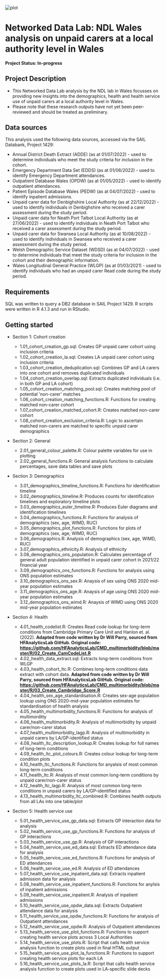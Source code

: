![plot](https://github.com/tom-prendergast-thf/NDL_Unpaid_Carers_Wales/blob/main/ndlbanner.png)

# Networked Data Lab: NDL Wales analysis on unpaid carers at a local authority level in Wales

#### Project Status: In-progress

## Project Description

- This Networked Data Lab analysis by the NDL lab in Wales focusses on providing new insights into the demographics, health and health service use of unpaid carers at a local authority level in Wales.
- Please note that these research outputs have not yet been peer-reviewed and should be treated as preliminary.

## Data sources

This analysis used the following data sources, accessed via the SAIL Databank, Project 1429:
- Annual District Death Extract (ADDE) (as at 01/07/2022) - used to determine individuals who meet the study criteria for inclusion in the cohort.
- Emergency Department Data Set (EDDS) (as at 01/06/2022) - used to identify Emergency Department attendances.
- Outpatient Database Wales (OPDW) (as at 01/05/2022) - used to identify outpatient attendances. 
- Patient Episode Database Wales (PEDW) (as at 04/07/2022) - used to identify inpatient admissions.
- Unpaid carer data for Denbighshire Local Authority (as at 22/12/2022) - used to identify individuals in Denbighshire who received a carer assessment during the study period.
- Unpaid carer data for Neath Port Talbot Local Authority (as at 27/06/2022) - used to identify individuals in Neath Port Talbot who received a carer assessment during the study period.
- Unpaid carer data for Swansea Local Authority (as at 10/08/2022) - used to identify individuals in Swansea who received a carer assessment during the study period.
- Welsh Demographic Service Dataset (WDSD) (as at 04/07/2022) - used to determine individuals that meet the study criteria for inclusion in the cohort and their demographic information.
- Wales Longitudinal General Practice (WLGP) (as at 01/03/2021) - used to identify individuals who had an unpaid carer Read code during the study period.
  
## Requirements

SQL was written to query a DB2 database in SAIL Project 1429. R scripts were written in R 4.1.3 and run in RStudio.

## Getting started

- Section 1: Cohort creation 
  * 1.01_cohort_creation_gp.sql: Creates GP unpaid carer cohort using inclusion criteria
  * 1.02_cohort_creation_la.sql: Creates LA unpaid carer cohort using inclusion criteria
  * 1.03_cohort_creation_deduplication.sql: Combines GP and LA carers into one cohort and removes duplicated individuals
  * 1.04_cohort_creation_overlap.sql: Extracts duplicated individuals (i.e. in both GP and LA cohort)
  * 1.05_cohort_creation_matching_pool.sql: Creates matching pool of potential 'non-carer' matches
  * 1.06_cohort_creation_matching_functions.R: Functions for creating matched non-carer cohort
  * 1.07_cohort_creation_matched_cohort.R: Creates matched non-carer cohort
  * 1.08_cohort_creation_exclusion_criteria.R: Logic to ascertain matched non-carers are matched to specific unpaid carer demographics

- Section 2: General
  * 2.01_general_colour_palette.R: Colour palette variables for use in plotting
  * 2.02_general_functions.R: General analysis functions to calculate percentages, save data tables and save plots
 
- Section 3: Demographics
  * 3.01_demographics_timeline_functions.R: Functions for identification timeline
  * 3.02_demographics_timeline.R: Produces counts for identification timelines and exploratory timeline plots
  * 3.03_demographics_euler_timeline.R: Produces Euler diagrams and identification timelines
  * 3.04_demographics_functions.R: Functions for analysis of demographics (sex, age, WIMD, RUC)
  * 3.05_demographics_plot_functions.R: Functions for plots of demographics (sex, age, WIMD, RUC)
  * 3.06_demographics.R: Analysis of demographics (sex, age, WIMD, RUC)
  * 3.07_demographics_ethnicity.R: Analysis of ethnicity
  * 3.08_demographics_ons_population.R: Calculates percentage of general adult population identified in unpaid carer cohort in 2021/22 financial year
  * 3.09_demographics_ons_functions.R: Functions for analysis using ONS population estimates
  * 3.10_demographics_ons_sex.R: Anaysis of sex using ONS 2020 mid-year population estimates
  * 3.11_demographics_ons_age.R: Anaysis of age using ONS 2020 mid-year population estimates
  * 3.12_demographics_ons_wimd.R: Anaysis of WIMD using ONS 2020 mid-year population estimates
 
- Section 4: Health
  * 4.01_health_codelist.R: Creates Read code lookup for long-term conditions from Cambridge Primary Care Unit and Hanlon et. al. (2022). **Adapted from code written by Dr Will Parry, sourced from HFAnalyticsLab GitHub. Original code: https://github.com/HFAnalyticsLab/CMD_multimorbidity/blob/master/R/02_Create_CamCodeList.R**
  * 4.02_health_data_extract.sql: Extracts long-term conditions from WLGP
  * 4.03_health_cohort_ltc.R: Combines long-term conditions data extract with cohort data. **Adapted from code written by Dr Will Parry, sourced from HFAnalyticsLab GitHub. Original code: https://github.com/HFAnalyticsLab/CMD_multimorbidity/blob/master/R/03_Create_Cambridge_Score.R**
  * 4.04_health_sex_age_standardisation.R: Creates sex-age population lookup using ONS 2020-mid-year population estimates for standardisation of health analysis
  * 4.05_health_multimorbidity_functions.R: Functions for analysis of multimorditiy
  * 4.06_health_multimorbidity.R: Analysis of multimorbidity by unpaid carer/non-carer status
  * 4.07_health_multimorbidity_lagp.R: Analysis of multimorbidity in unpaid carers by LA/GP-identified status
  * 4.08_health_ltc_description_lookup.R: Creates lookup for full names of long-term conditions
  * 4.09_health_ltc_plot_colours.R: Creates colour lookup for long-term condition plots
  * 4.10_health_ltc_functions.R: Functions for anyalsis of most common long-term conditions
  * 4.11_health_ltc.R: Analysis of most common long-term conditions by unpaid carer/non-carer status
  * 4.12_health_ltc_lagp.R: Analysis of most common long-term conditions in unpaid carers by LA/GP-identified status
  * 4.13_health_multimorbidity_ltc_combined.R: Combines health outputs from all LAs into one table/plot
 
- Section 5: Health service use
  * 5.01_health_service_use_gp_data.sql: Extracts GP interaction data for analysis
  * 5.02_health_service_use_gp_functions.R: Functions for analysis of GP interactions
  * 5.03_health_service_use_gp.R: Analysis of GP interactions
  * 5.04_health_service_use_ed_data.sql: Extracts ED attendance data for analysis
  * 5.05_health_service_use_ed_functions.R: Functions for analysis of ED attendances
  * 5.06_health_service_use_ed.R: Analysis of ED attendances
  * 5.07_health_service_use_inpatient_data.sql: Extracts inpatient admission data for analysis
  * 5.08_health_service_use_inpatient_functions.R: Functions for anylsis of inpatient admissions
  * 5.09_health_service_use_inpatient.R: Analysis of inpatient admissions
  * 5.10_health_service_use_opdw_data.sql: Extracts Outpatient attendance data for analysis
  * 5.11_health_service_use_opdw_functions.R: Functions for analysis of Outpatient attendances
  * 5.12_health_service_use_opdw.R: Analysis of Outpatient attendances
  * 5.13_health_service_use_plot_functions.R: Functions to support creating health service plots across 3 Local Authorities
  * 5.14_health_service_use_plots.R: Script that calls health service analysis function to create plots used in final HTML output
  * 5.15_health_service_use_plot_la_functions.R: Functions to support creating health service plots for each LA
  * 5.16_health_service_use_plots_la.R: Script that calls health service analysis function to create plots used in LA-specific slide decks



